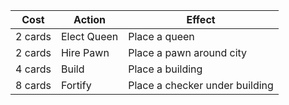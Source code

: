 | Cost | Action | Effect |
| --------- | ------ | ------ |
| 2 cards | Elect Queen | Place a queen |
| 2 cards | Hire Pawn | Place a pawn around city |
| 4 cards | Build | Place a building |
| 8 cards | Fortify | Place a checker under building |
